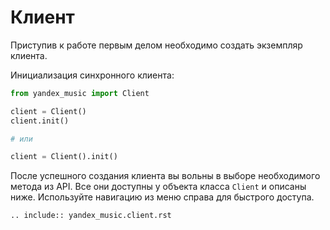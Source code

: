 # Клиент

Приступив к работе первым делом необходимо создать экземпляр клиента.

Инициализация синхронного клиента:

``` python
from yandex_music import Client

client = Client()
client.init()

# или

client = Client().init()
```

После успешного создания клиента вы вольны в выборе необходимого метода из API. Все они доступны у объекта класса `Client` и описаны ниже. Используйте навигацию из меню справа для быстрого доступа.

```{eval-rst}
.. include:: yandex_music.client.rst
```
